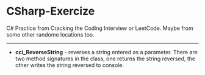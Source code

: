 # CSharp-Exercize

C# Practice from Cracking the Coding Interview or LeetCode. Maybe from some other randome locations too.

-----------

- **cci_ReverseString** - reverses a string entered as a parameter. There are two method signatures in the class, one returns the string reversed, the other writes the string reversed to console.

